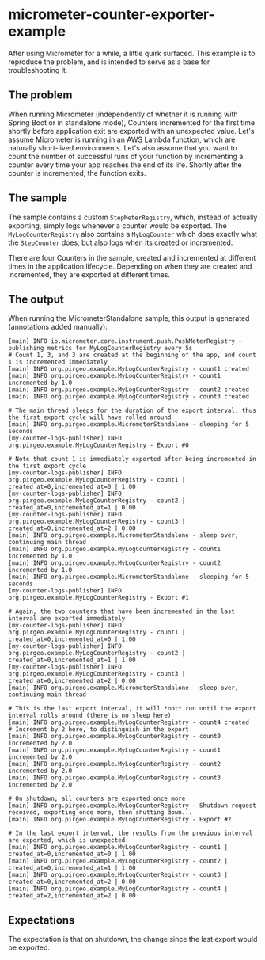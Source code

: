 # micrometer-counter-exporter-example

After using Micrometer for a while, a little quirk surfaced. This example is to reproduce the problem, and is intended
to serve as a base for troubleshooting it.

## The problem

When running Micrometer (independently of whether it is running with Spring Boot or in standalone mode), Counters
incremented for the first time shortly before application exit are exported with an unexpected value.
Let's assume Micrometer is running in an AWS Lambda function, which are naturally short-lived environments.
Let's also assume that you want to count the number of successful runs of your function by incrementing a counter
every time your app reaches the end of its life.
Shortly after the counter is incremented, the function exits.

## The sample

The sample contains a custom `StepMeterRegistry`, which, instead of actually exporting, simply logs whenever a counter
would be exported.
The `MyLogCounterRegistry` also contains a `MyLogCounter` which does exactly what the `StepCounter` does, but also logs
when its created or incremented.

There are four Counters in the sample, created and incremented at different times in the application lifecycle.
Depending on when they are created and incremented, they are exported at different times.

## The output

When running the MicrometerStandalone sample, this output is generated (annotations added manually):

```text
[main] INFO io.micrometer.core.instrument.push.PushMeterRegistry - publishing metrics for MyLogCounterRegistry every 5s
# Count 1, 3, and 3 are created at the beginning of the app, and count 1 is incremented immediately
[main] INFO org.pirgeo.example.MyLogCounterRegistry - count1 created
[main] INFO org.pirgeo.example.MyLogCounterRegistry - count1 incremented by 1.0
[main] INFO org.pirgeo.example.MyLogCounterRegistry - count2 created
[main] INFO org.pirgeo.example.MyLogCounterRegistry - count3 created

# The main thread sleeps for the duration of the export interval, thus the first export cycle will have rolled around
[main] INFO org.pirgeo.example.MicrometerStandalone - sleeping for 5 seconds
[my-counter-logs-publisher] INFO org.pirgeo.example.MyLogCounterRegistry - Export #0

# Note that count 1 is immediately exported after being incremented in the first export cycle
[my-counter-logs-publisher] INFO org.pirgeo.example.MyLogCounterRegistry - count1 | created_at=0,incremented_at=0 | 1.00
[my-counter-logs-publisher] INFO org.pirgeo.example.MyLogCounterRegistry - count2 | created_at=0,incremented_at=1 | 0.00
[my-counter-logs-publisher] INFO org.pirgeo.example.MyLogCounterRegistry - count3 | created_at=0,incremented_at=2 | 0.00
[main] INFO org.pirgeo.example.MicrometerStandalone - sleep over, continuing main thread
[main] INFO org.pirgeo.example.MyLogCounterRegistry - count1 incremented by 1.0
[main] INFO org.pirgeo.example.MyLogCounterRegistry - count2 incremented by 1.0
[main] INFO org.pirgeo.example.MicrometerStandalone - sleeping for 5 seconds
[my-counter-logs-publisher] INFO org.pirgeo.example.MyLogCounterRegistry - Export #1

# Again, the two counters that have been incremented in the last interval are exported immediately
[my-counter-logs-publisher] INFO org.pirgeo.example.MyLogCounterRegistry - count1 | created_at=0,incremented_at=0 | 1.00
[my-counter-logs-publisher] INFO org.pirgeo.example.MyLogCounterRegistry - count2 | created_at=0,incremented_at=1 | 1.00
[my-counter-logs-publisher] INFO org.pirgeo.example.MyLogCounterRegistry - count3 | created_at=0,incremented_at=2 | 0.00
[main] INFO org.pirgeo.example.MicrometerStandalone - sleep over, continuing main thread

# This is the last export interval, it will *not* run until the export interval rolls around (there is no sleep here)
[main] INFO org.pirgeo.example.MyLogCounterRegistry - count4 created
# Increment by 2 here, to distinguish in the export
[main] INFO org.pirgeo.example.MyLogCounterRegistry - count0 incremented by 2.0
[main] INFO org.pirgeo.example.MyLogCounterRegistry - count1 incremented by 2.0
[main] INFO org.pirgeo.example.MyLogCounterRegistry - count2 incremented by 2.0
[main] INFO org.pirgeo.example.MyLogCounterRegistry - count3 incremented by 2.0

# On shutdown, all counters are exported once more
[main] INFO org.pirgeo.example.MyLogCounterRegistry - Shutdown request received, exporting once more, then shutting down...
[main] INFO org.pirgeo.example.MyLogCounterRegistry - Export #2

# In the last export interval, the results from the previous interval are exported, which is unexpected.
[main] INFO org.pirgeo.example.MyLogCounterRegistry - count1 | created_at=0,incremented_at=0 | 1.00
[main] INFO org.pirgeo.example.MyLogCounterRegistry - count2 | created_at=0,incremented_at=1 | 1.00
[main] INFO org.pirgeo.example.MyLogCounterRegistry - count3 | created_at=0,incremented_at=2 | 0.00
[main] INFO org.pirgeo.example.MyLogCounterRegistry - count4 | created_at=2,incremented_at=2 | 0.00
```

## Expectations

The expectation is that on shutdown, the change since the last export would be exported.


